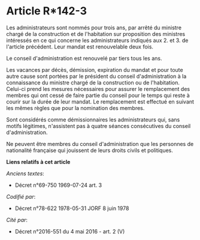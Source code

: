 # Article R*142-3

Les administrateurs sont nommés pour trois ans, par arrêté du ministre chargé de la construction et de l'habitation sur
proposition des ministres intéressés en ce qui concerne les administrateurs indiqués aux 2. et 3. de l'article précédent.
Leur mandat est renouvelable deux fois.

Le conseil d'administration est renouvelé par tiers tous les ans.

Les vacances par décès, démission, expiration du mandat et pour toute autre cause sont portées par le président du conseil
d'administration à la connaissance du ministre chargé de la construction ou de l'habitation. Celui-ci prend les mesures
nécessaires pour assurer le remplacement des membres qui ont cessé de faire partie du conseil pour le temps qui reste à
courir sur la durée de leur mandat. Le remplacement est effectué en suivant les mêmes règles que pour la nomination des
membres.

Sont considérés comme démissionnaires les administrateurs qui, sans motifs légitimes, n'assistent pas à quatre séances
consécutives du conseil d'administration.

Ne peuvent être membres du conseil d'administration que les personnes de nationalité française qui jouissent de leurs droits
civils et politiques.

**Liens relatifs à cet article**

_Anciens textes_:

  - Décret n°69-750 1969-07-24 art. 3

_Codifié par_:

  - Décret n°78-622 1978-05-31 JORF 8 juin 1978

_Cité par_:

  - Décret n°2016-551 du 4 mai 2016 - art. 2 (V)
